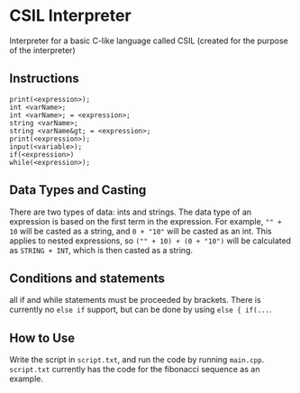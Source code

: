 # CSIL Interpreter
Interpreter for a basic C-like language called CSIL (created for the purpose of the interpreter)
## Instructions
`print(<expression>);` \
`int <varName>;` \
`int <varName>; = <expression>;` \
`string <varName>;` \
`string <varName&gt; = <expression>;` \
`print(<expression>);` \
`input(<variable>);` \
`if(<expression>)` \
`while(<expression>);` 
## Data Types and Casting
There are two types of data: ints and strings. The data type of an expression is
based on the first term in the expression. For example, `"" + 10` will be casted as
a string, and `0 + "10"` will be casted as an int. This applies to nested expressions, so
`("" + 10) + (0 + "10")` will be calculated as `STRING + INT`, which is then casted as a string.

## Conditions and statements
all if and while statements must be proceeded by brackets. There is currently no `else if` support,
but can be done by using `else { if(...`.

## How to Use
Write the script in `script.txt`, and run the code by running `main.cpp`. `script.txt`
currently has the code for the fibonacci sequence as an example.
